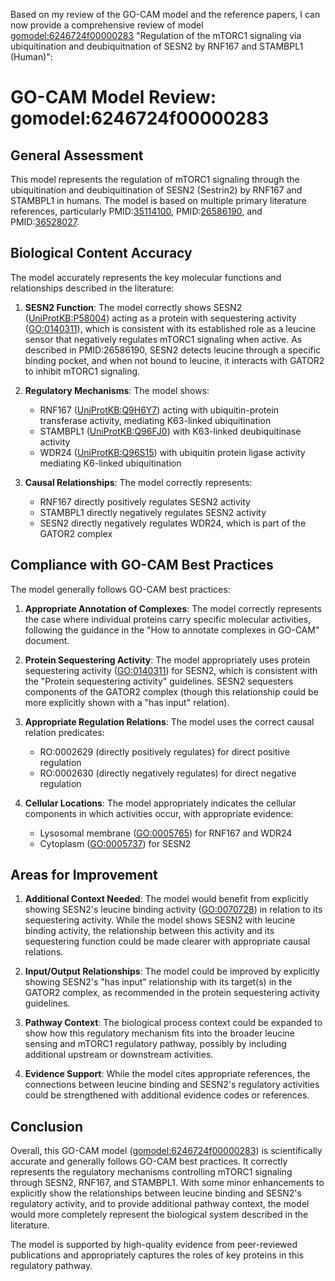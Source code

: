 Based on my review of the GO-CAM model and the reference papers, I can now provide a comprehensive review of model [gomodel:6246724f00000283](https://bioregistry.io/go.model:6246724f00000283) "Regulation of the mTORC1 signaling via ubiquitination and deubiquitnation of SESN2 by RNF167 and STAMBPL1 (Human)":

# GO-CAM Model Review: gomodel:6246724f00000283

## General Assessment

This model represents the regulation of mTORC1 signaling through the ubiquitination and deubiquitination of SESN2 (Sestrin2) by RNF167 and STAMBPL1 in humans. The model is based on multiple primary literature references, particularly PMID:[35114100](https://bioregistry.io/pubmed:35114100), PMID:[26586190](https://bioregistry.io/pubmed:26586190), and PMID:[36528027](https://bioregistry.io/pubmed:36528027).

## Biological Content Accuracy

The model accurately represents the key molecular functions and relationships described in the literature:

1. **SESN2 Function**: The model correctly shows SESN2 ([UniProtKB:P58004](https://bioregistry.io/uniprot:P58004)) acting as a protein with sequestering activity ([GO:0140311](https://bioregistry.io/go:0140311)), which is consistent with its established role as a leucine sensor that negatively regulates mTORC1 signaling when active. As described in PMID:26586190, SESN2 detects leucine through a specific binding pocket, and when not bound to leucine, it interacts with GATOR2 to inhibit mTORC1 signaling.

2. **Regulatory Mechanisms**: The model shows:
   - RNF167 ([UniProtKB:Q9H6Y7](https://bioregistry.io/uniprot:Q9H6Y7)) acting with ubiquitin-protein transferase activity, mediating K63-linked ubiquitination
   - STAMBPL1 ([UniProtKB:Q96FJ0](https://bioregistry.io/uniprot:Q96FJ0)) with K63-linked deubiquitinase activity
   - WDR24 ([UniProtKB:Q96S15](https://bioregistry.io/uniprot:Q96S15)) with ubiquitin protein ligase activity mediating K6-linked ubiquitination

3. **Causal Relationships**: The model correctly represents:
   - RNF167 directly positively regulates SESN2 activity
   - STAMBPL1 directly negatively regulates SESN2 activity
   - SESN2 directly negatively regulates WDR24, which is part of the GATOR2 complex

## Compliance with GO-CAM Best Practices

The model generally follows GO-CAM best practices:

1. **Appropriate Annotation of Complexes**: The model correctly represents the case where individual proteins carry specific molecular activities, following the guidance in the "How to annotate complexes in GO-CAM" document.

2. **Protein Sequestering Activity**: The model appropriately uses protein sequestering activity ([GO:0140311](https://bioregistry.io/go:0140311)) for SESN2, which is consistent with the "Protein sequestering activity" guidelines. SESN2 sequesters components of the GATOR2 complex (though this relationship could be more explicitly shown with a "has input" relation).

3. **Appropriate Regulation Relations**: The model uses the correct causal relation predicates:
   - RO:0002629 (directly positively regulates) for direct positive regulation
   - RO:0002630 (directly negatively regulates) for direct negative regulation

4. **Cellular Locations**: The model appropriately indicates the cellular components in which activities occur, with appropriate evidence:
   - Lysosomal membrane ([GO:0005765](https://bioregistry.io/go:0005765)) for RNF167 and WDR24
   - Cytoplasm ([GO:0005737](https://bioregistry.io/go:0005737)) for SESN2

## Areas for Improvement

1. **Additional Context Needed**: The model would benefit from explicitly showing SESN2's leucine binding activity ([GO:0070728](https://bioregistry.io/go:0070728)) in relation to its sequestering activity. While the model shows SESN2 with leucine binding activity, the relationship between this activity and its sequestering function could be made clearer with appropriate causal relations.

2. **Input/Output Relationships**: The model could be improved by explicitly showing SESN2's "has input" relationship with its target(s) in the GATOR2 complex, as recommended in the protein sequestering activity guidelines.

3. **Pathway Context**: The biological process context could be expanded to show how this regulatory mechanism fits into the broader leucine sensing and mTORC1 regulatory pathway, possibly by including additional upstream or downstream activities.

4. **Evidence Support**: While the model cites appropriate references, the connections between leucine binding and SESN2's regulatory activities could be strengthened with additional evidence codes or references.

## Conclusion

Overall, this GO-CAM model ([gomodel:6246724f00000283](https://bioregistry.io/go.model:6246724f00000283)) is scientifically accurate and generally follows GO-CAM best practices. It correctly represents the regulatory mechanisms controlling mTORC1 signaling through SESN2, RNF167, and STAMBPL1. With some minor enhancements to explicitly show the relationships between leucine binding and SESN2's regulatory activity, and to provide additional pathway context, the model would more completely represent the biological system described in the literature.

The model is supported by high-quality evidence from peer-reviewed publications and appropriately captures the roles of key proteins in this regulatory pathway.